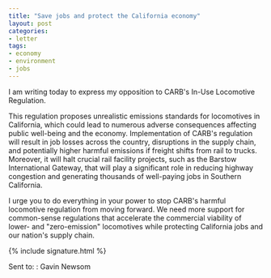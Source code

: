 ```yaml
---
title: "Save jobs and protect the California economy"
layout: post
categories:
- letter
tags:
- economy
- environment
- jobs
---
```


I am writing today to express my opposition to CARB's In-Use Locomotive Regulation.

This regulation proposes unrealistic emissions standards for locomotives in California, which could lead to numerous adverse consequences affecting public well-being and the economy. Implementation of CARB's regulation will result in job losses across the country, disruptions in the supply chain, and potentially higher harmful emissions if freight shifts from rail to trucks. Moreover, it will halt crucial rail facility projects, such as the Barstow International Gateway, that will play a significant role in reducing highway congestion and generating thousands of well-paying jobs in Southern California.

I urge you to do everything in your power to stop CARB's harmful locomotive regulation from moving forward. We need more support for common-sense regulations that accelerate the commercial viability of lower- and "zero-emission" locomotives while protecting California jobs and our nation's supply chain.

{% include signature.html %}

Sent to:
: Gavin Newsom
